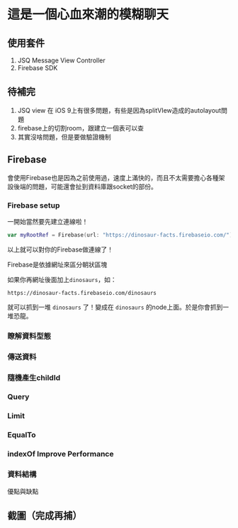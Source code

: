 # 這是一個心血來潮的模糊聊天
## 使用套件
1. JSQ Message View Controller
2. Firebase SDK

## 待補完
1. JSQ view 在 iOS 9上有很多問題，有些是因為splitVIew造成的autolayout問題
2. firebase上的切割room，跟建立一個表可以查
3. 其實沒啥問題，但是要做驗證機制

## Firebase 
會使用Firebase也是因為之前使用過，速度上滿快的，而且不太需要擔心各種架設後端的問題，可能還會扯到資料庫跟socket的部份。
### Firebase setup
一開始當然要先建立連線啦！

```swift
var myRootRef = Firebase(url: "https://dinosaur-facts.firebaseio.com/").
```

以上就可以對你的Firebase做連線了！

Firebase是依據網址來區分朝狀區塊

如果你再網址後面加上`dinosaurs`，如：

```
https://dinosaur-facts.firebaseio.com/dinosaurs
```

就可以抓到一堆 `dinosaurs` 了！變成在 `dinosaurs` 的node上面。於是你會抓到一堆恐龍。

### 瞭解資料型態

### 傳送資料

### 隨機產生childId

### Query

### Limit

### EqualTo

### indexOf Improve Performance

### 資料結構
優點與缺點




## 截圖（完成再捕）
